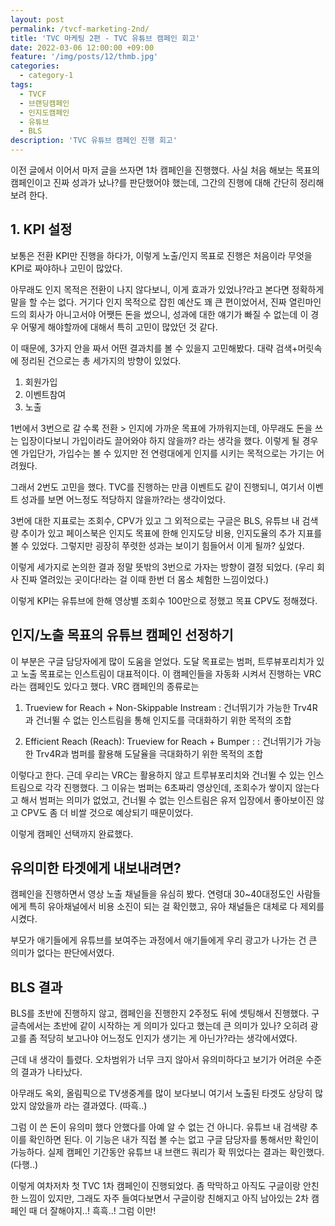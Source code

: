 ```yaml
---
layout: post
permalink: /tvcf-marketing-2nd/
title: 'TVC 마케팅 2편 - TVC 유튜브 캠페인 회고'
date: 2022-03-06 12:00:00 +09:00
feature: '/img/posts/12/thmb.jpg'
categories:
  - category-1
tags:
  - TVCF
  - 브랜딩캠페인
  - 인지도캠페인
  - 유튜브
  - BLS
description: 'TVC 유튜브 캠페인 진행 회고'
---
```


이전 글에서 이어서 마저 글을 쓰자면 1차 캠페인을 진행했다.
사실 처음 해보는 목표의 캠페인이고 진짜 성과가 났나?를 판단했어야 했는데, 그간의 진행에 대해 간단히 정리해보려 한다.

## 1. KPI 설정


보통은 전환 KPI만 진행을 하다가, 이렇게 노출/인지 목표로 진행은 처음이라 무엇을 KPI로 짜야하나 고민이 많았다.

아무래도 인지 목적은 전환이 나지 않다보니, 이게 효과가 있었나?라고 본다면 정확하게 말을 할 수는 없다. 거기다 인지 목적으로 잡힌 예산도 꽤 큰 편이었어서, 진짜 열린마인드의 회사가 아니고서야 어쨋든 돈을 썼으니, 성과에 대한 얘기가 빠질 수 없는데 이 경우 어떻게 해야할까에 대해서 특히 고민이 많았던 것 같다.

이 때문에, 3가지 안을 짜서 어떤 결과치를 볼 수 있을지 고민해봤다.
대략 검색+머릿속에 정리된 건으로는 총 세가지의 방향이 있었다.

1) 회원가입
2) 이벤트참여
3) 노출

1번에서 3번으로 갈 수록 전환 > 인지에 가까운 목표에 가까워지는데, 아무래도 돈을 쓰는 입장이다보니 가입이라도 끌어와야 하지 않을까? 라는 생각을 했다. 이렇게 될 경우엔 가입단가, 가입수는 볼 수 있지만 전 연령대에게 인지를 시키는 목적으로는 가기는 어려웠다.

그래서 2번도 고민을 했다. TVC를 진행하는 만큼 이벤트도 같이 진행되니, 여기서 이벤트 성과를 보면 어느정도 적당하지 않을까?라는 생각이었다.

3번에 대한 지표로는 조회수, CPV가 있고 그 외적으로는 구글은 BLS, 유튜브 내 검색량 추이가 있고 페이스북은 인지도 목표에 한해 인지도당 비용, 인지도율의 추가 지표를 볼 수 있었다. 그렇지만 굉장히 쭈렷한 성과는 보이기 힘들어서 이게 될까? 싶었다.

이렇게 세가지로 논의한 결과 정말 뜻밖의 3번으로 가자는 방향이 결정 되었다. (우리 회사 진짜 열려있는 곳이다!라는 걸 이때 한번 더 몸소 체험한 느낌이었다.)

이렇게 KPI는 유튜브에 한해 영상별 조회수 100만으로 정했고 목표 CPV도 정해졌다.



## 인지/노출 목표의 유튜브 캠페인 선정하기

이 부분은 구글 담당자에게 많이 도움을 얻었다.
도달 목표로는 범퍼, 트루뷰포리치가 있고
노출 목표로는 인스트림이 대표적이다.
이 캠페인들을 자동화 시켜서 진행하는 VRC라는 캠페인도 있다고 했다.
VRC 캠페인의 종류로는

1) Trueview for Reach + Non-Skippable Instream
: 건너뛰기가 가능한 Trv4R과 건너뛸 수 없는 인스트림을 통해 인지도를 극대화하기 위한 목적의 조합

2) Efficient Reach (Reach): Trueview for Reach + Bumper
 : : 건너뛰기가 가능한 Trv4R과 범퍼를 활용해 도달율을 극대화하기 위한 목적의 조합

이렇다고 한다. 근데 우리는 VRC는 활용하지 않고 트루뷰포리치와 건너뛸 수 있는 인스트림으로 각각 진행했다.
그 이유는 범퍼는 6초짜리 영상인데, 조회수가 쌓이지 않는다고 해서 범퍼는 의미가 없었고, 건너뛸 수 없는 인스트림은 유저 입장에서 좋아보이진 않고 CPV도 좀 더 비쌀 것으로 예상되기 때문이었다.

이렇게 캠페인 선택까지 완료했다.



## 유의미한 타겟에게 내보내려면?

캠페인을 진행하면서 영상 노출 채널들을 유심히 봤다.
연령대 30~40대정도인 사람들에게 특히 유아채널에서 비용 소진이 되는 걸 확인했고, 유아 채널들은 대체로 다 제외를 시켰다.

부모가 애기들에게 유튜브를 보여주는 과정에서 애기들에게 우리 광고가 나가는 건 큰 의미가 없다는 판단에서였다.


## BLS 결과

BLS를 초반에 진행하지 않고, 캠페인을 진행한지 2주정도 뒤에 셋팅해서 진행했다. 구글측에서는 초반에 같이 시작하는 게 의미가 있다고 했는데 큰 의미가 있나? 오히려 광고를 좀 적당히 보고나야 어느정도 인지가 생기는 게 아닌가?라는 생각에서였다.

근데 내 생각이 틀렸다. 오차범위가 너무 크지 않아서 유의미하다고 보기가 어려운 수준의 결과가 나타났다.

아무래도 옥외, 올림픽으로 TV생중계를 많이 보다보니 여기서 노출된 타겟도 상당히 많았지 않았을까 라는 결과였다. (따흑..)

그럼 이 쓴 돈이 유의미 했다 안했다를 아예 알 수 없는 건 아니다.
유튜브 내 검색량 추이를 확인하면 된다. 이 기능은 내가 직접 볼 수는 없고 구글 담당자를 통해서만 확인이 가능하다. 실제 캠페인 기간동안 유튜브 내 브랜드 쿼리가 확 뛰었다는 결과는 확인했다. (다행..)



이렇게 여차저차 첫 TVC 1차 캠페인이 진행되었다.
좀 막막하고 아직도 구글이랑 안친한 느낌이 있지만,
그래도 자주 들여다보면서 구글이랑 친해지고
아직 남아있는 2차 캠페인 때 더 잘해야지..! 흑흑..!
그럼 이만!
